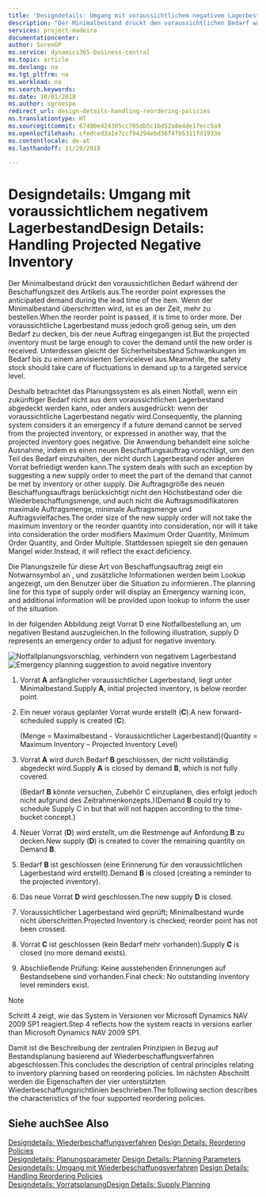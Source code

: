 ```yaml
---
title: 'Designdetails: Umgang mit voraussichtlichem negativem Lagerbestand | Microsoft Docs'
description: "Der Minimalbestand drückt den voraussichtlichen Bedarf während der Beschaffungszeit des Artikels aus. Wenn der Minimalbestand überschritten wird, ist es an der Zeit, mehr zu bestellen. Der voraussichtliche Lagerbestand muss jedoch groß genug sein, um den Bedarf zu decken, bis der neue Auftrag eingegangen ist. Unterdessen gleicht der Sicherheitsbestand Schwankungen im Bedarf bis zu einem anvisierten Servicelevel aus."
services: project-madeira
documentationcenter: 
author: SorenGP
ms.service: dynamics365-business-central
ms.topic: article
ms.devlang: na
ms.tgt_pltfrm: na
ms.workload: na
ms.search.keywords: 
ms.date: 10/01/2018
ms.author: sgroespe
redirect_url: design-details-handling-reordering-policies
ms.translationtype: HT
ms.sourcegitcommit: 67400e424305cc705db5c1bd52a8e4de17ecc5a9
ms.openlocfilehash: cfedced3a1e7ccf94294ebd36f4fb5311fd1933e
ms.contentlocale: de-at
ms.lasthandoff: 11/20/2018

---
```

# <a name="design-details-handling-projected-negative-inventory"></a><span data-ttu-id="4b7a7-106">Designdetails: Umgang mit voraussichtlichem negativem Lagerbestand</span><span class="sxs-lookup"><span data-stu-id="4b7a7-106">Design Details: Handling Projected Negative Inventory</span></span>
<span data-ttu-id="4b7a7-107">Der Minimalbestand drückt den voraussichtlichen Bedarf während der Beschaffungszeit des Artikels aus.</span><span class="sxs-lookup"><span data-stu-id="4b7a7-107">The reorder point expresses the anticipated demand during the lead time of the item.</span></span> <span data-ttu-id="4b7a7-108">Wenn der Minimalbestand überschritten wird, ist es an der Zeit, mehr zu bestellen.</span><span class="sxs-lookup"><span data-stu-id="4b7a7-108">When the reorder point is passed, it is time to order more.</span></span> <span data-ttu-id="4b7a7-109">Der voraussichtliche Lagerbestand muss jedoch groß genug sein, um den Bedarf zu decken, bis der neue Auftrag eingegangen ist.</span><span class="sxs-lookup"><span data-stu-id="4b7a7-109">But the projected inventory must be large enough to cover the demand until the new order is received.</span></span> <span data-ttu-id="4b7a7-110">Unterdessen gleicht der Sicherheitsbestand Schwankungen im Bedarf bis zu einem anvisierten Servicelevel aus.</span><span class="sxs-lookup"><span data-stu-id="4b7a7-110">Meanwhile, the safety stock should take care of fluctuations in demand up to a targeted service level.</span></span>  

 <span data-ttu-id="4b7a7-111">Deshalb betrachtet das Planungssystem es als einen Notfall, wenn ein zukünftiger Bedarf nicht aus dem voraussichtlichen Lagerbestand abgedeckt werden kann, oder anders ausgedrückt: wenn der voraussichtliche Lagerbestand negativ wird.</span><span class="sxs-lookup"><span data-stu-id="4b7a7-111">Consequently, the planning system considers it an emergency if a future demand cannot be served from the projected inventory, or expressed in another way, that the projected inventory goes negative.</span></span> <span data-ttu-id="4b7a7-112">Die Anwendung behandelt eine solche Ausnahme, indem es einen neuen Beschaffungsauftrag vorschlägt, um den Teil des Bedarf einzuhalten, der nicht durch Lagerbestand oder anderen Vorrat befriedigt werden kann.</span><span class="sxs-lookup"><span data-stu-id="4b7a7-112">The system deals with such an exception by suggesting a new supply order to meet the part of the demand that cannot be met by inventory or other supply.</span></span> <span data-ttu-id="4b7a7-113">Die Auftragsgröße des neuen Beschaffungsauftrags berücksichtigt nicht den Höchstbestand oder die Wiederbeschaffungsmenge, und auch nicht die Auftragsmodifikatoren maximale Auftragsmenge, minimale Auftragsmenge und Auftragsvielfaches.</span><span class="sxs-lookup"><span data-stu-id="4b7a7-113">The order size of the new supply order will not take the maximum inventory or the reorder quantity into consideration, nor will it take into consideration the order modifiers Maximum Order Quantity, Minimum Order Quantity, and Order Multiple.</span></span> <span data-ttu-id="4b7a7-114">Stattdessen spiegelt sie den genauen Mangel wider.</span><span class="sxs-lookup"><span data-stu-id="4b7a7-114">Instead, it will reflect the exact deficiency.</span></span>  

 <span data-ttu-id="4b7a7-115">Die Planungszeile für diese Art von Beschaffungsauftrag zeigt ein Notwarnsymbol an , und zusätzliche Informationen werden beim Lookup angezeigt, um den Benutzer über die Situation zu informieren..</span><span class="sxs-lookup"><span data-stu-id="4b7a7-115">The planning line for this type of supply order will display an Emergency warning icon, and additional information will be provided upon lookup to inform the user of the situation.</span></span>  

 <span data-ttu-id="4b7a7-116">In der folgenden Abbildung zeigt Vorrat D eine Notfallbestellung an, um negativen Bestand auszugleichen.</span><span class="sxs-lookup"><span data-stu-id="4b7a7-116">In the following illustration, supply D represents an emergency order to adjust for negative inventory.</span></span>  

 <span data-ttu-id="4b7a7-117">![Notfallplanungsvorschlag, verhindern von negativem Lagerbestand](media/nav_app_supply_planning_2_negative_inventory.png "Notfallplanungsvorschlag, verhindern von negativem Lagerbestand")</span><span class="sxs-lookup"><span data-stu-id="4b7a7-117">![Emergency planning suggestion to avoid negative inventory](media/nav_app_supply_planning_2_negative_inventory.png "Emergency planning suggestion to avoid negative inventory")</span></span>  

1.  <span data-ttu-id="4b7a7-118">Vorrat **A** anfänglicher voraussichtlicher Lagerbestand, liegt unter Minimalbestand.</span><span class="sxs-lookup"><span data-stu-id="4b7a7-118">Supply **A**, initial projected inventory, is below reorder point.</span></span>  
2.  <span data-ttu-id="4b7a7-119">Ein neuer voraus geplanter Vorrat wurde erstellt (**C**).</span><span class="sxs-lookup"><span data-stu-id="4b7a7-119">A new forward-scheduled supply is created (**C**).</span></span>  

     <span data-ttu-id="4b7a7-120">(Menge = Maximalbestand - Voraussichtlicher Lagerbestand)</span><span class="sxs-lookup"><span data-stu-id="4b7a7-120">(Quantity = Maximum Inventory – Projected Inventory Level)</span></span>  
3.  <span data-ttu-id="4b7a7-121">Vorrat **A** wird durch Bedarf **B** geschlossen, der nicht vollständig abgedeckt wird.</span><span class="sxs-lookup"><span data-stu-id="4b7a7-121">Supply **A** is closed by demand **B**, which is not fully covered.</span></span>  

     <span data-ttu-id="4b7a7-122">(Bedarf **B** könnte versuchen, Zubehör C einzuplanen, dies erfolgt jedoch nicht aufgrund des Zeitrahmenkonzepts.)</span><span class="sxs-lookup"><span data-stu-id="4b7a7-122">(Demand **B** could try to schedule Supply C in but that will not happen according to the time-bucket concept.)</span></span>  
4.  <span data-ttu-id="4b7a7-123">Neuer Vorrat (**D**) wird erstellt, um die Restmenge auf Anfordung **B** zu decken.</span><span class="sxs-lookup"><span data-stu-id="4b7a7-123">New supply (**D**) is created to cover the remaining quantity on Demand **B**.</span></span>  
5.  <span data-ttu-id="4b7a7-124">Bedarf **B** ist geschlossen (eine Erinnerung für den voraussichtlichen Lagerbestand wird erstellt).</span><span class="sxs-lookup"><span data-stu-id="4b7a7-124">Demand **B** is closed (creating a reminder to the projected inventory).</span></span>  
6.  <span data-ttu-id="4b7a7-125">Das neue Vorrat **D** wird geschlossen.</span><span class="sxs-lookup"><span data-stu-id="4b7a7-125">The new supply **D** is closed.</span></span>  
7.  <span data-ttu-id="4b7a7-126">Voraussichtlicher Lagerbestand wird geprüft; Minimalbestand wurde nicht überschritten.</span><span class="sxs-lookup"><span data-stu-id="4b7a7-126">Projected Inventory is checked; reorder point has not been crossed.</span></span>  
8.  <span data-ttu-id="4b7a7-127">Vorrat **C** ist geschlossen (kein Bedarf mehr vorhanden).</span><span class="sxs-lookup"><span data-stu-id="4b7a7-127">Supply **C** is closed (no more demand exists).</span></span>  
9. <span data-ttu-id="4b7a7-128">Abschließende Prüfung: Keine ausstehenden Erinnerungen auf Bestandsebene sind vorhanden.</span><span class="sxs-lookup"><span data-stu-id="4b7a7-128">Final check: No outstanding inventory level reminders exist.</span></span>  

> [!NOTE]  
>  <span data-ttu-id="4b7a7-129">Schritt 4 zeigt, wie das System in Versionen vor Microsoft Dynamics NAV 2009 SP1 reagiert.</span><span class="sxs-lookup"><span data-stu-id="4b7a7-129">Step 4 reflects how the system reacts in versions earlier than Microsoft Dynamics NAV 2009 SP1.</span></span>  

 <span data-ttu-id="4b7a7-130">Damit ist die Beschreibung der zentralen Prinzipien in Bezug auf Bestandsplanung basierend auf Wiederbeschaffungsverfahren abgeschlossen.</span><span class="sxs-lookup"><span data-stu-id="4b7a7-130">This concludes the description of central principles relating to inventory planning based on reordering policies.</span></span> <span data-ttu-id="4b7a7-131">Im nächsten Abschnitt werden die Eigenschaften der vier unterstützten Wiederbeschaffungsrichtlinien beschrieben.</span><span class="sxs-lookup"><span data-stu-id="4b7a7-131">The following section describes the characteristics of the four supported reordering policies.</span></span>  

## <a name="see-also"></a><span data-ttu-id="4b7a7-132">Siehe auch</span><span class="sxs-lookup"><span data-stu-id="4b7a7-132">See Also</span></span>  
 <span data-ttu-id="4b7a7-133">[Designdetails: Wiederbeschaffungsverfahren](design-details-reordering-policies.md) </span><span class="sxs-lookup"><span data-stu-id="4b7a7-133">[Design Details: Reordering Policies](design-details-reordering-policies.md) </span></span>  
 <span data-ttu-id="4b7a7-134">[Designdetails: Planungsparameter](design-details-planning-parameters.md) </span><span class="sxs-lookup"><span data-stu-id="4b7a7-134">[Design Details: Planning Parameters](design-details-planning-parameters.md) </span></span>  
 <span data-ttu-id="4b7a7-135">[Designdetails: Umgang mit Wiederbeschaffungsverfahren](design-details-handling-reordering-policies.md) </span><span class="sxs-lookup"><span data-stu-id="4b7a7-135">[Design Details: Handling Reordering Policies](design-details-handling-reordering-policies.md) </span></span>  
 [<span data-ttu-id="4b7a7-136">Designdetails: Vorratsplanung</span><span class="sxs-lookup"><span data-stu-id="4b7a7-136">Design Details: Supply Planning</span></span>](design-details-supply-planning.md)

